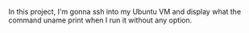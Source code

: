 In this project, I'm gonna ssh into my Ubuntu VM and display what the command uname print when I run it without any option.
